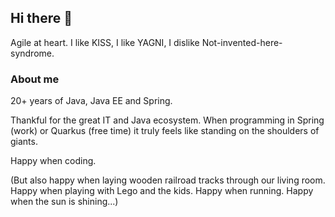 ## Hi there 👋

Agile at heart. I like KISS, I like YAGNI, I dislike Not-invented-here-syndrome.

### About me

20+ years of Java, Java EE and Spring.

Thankful for the great IT and Java ecosystem. When programming in Spring (work) or Quarkus (free time) it truly feels like standing on the shoulders of giants.

Happy when coding. 

(But also happy when laying wooden railroad tracks through our living room. Happy when playing with Lego and the kids. Happy when running. Happy when the sun is shining...)

<!--
**gunnarpruefer/gunnarpruefer** is a ✨ _special_ ✨ repository because its `README.md` (this file) appears on your GitHub profile.

Here are some ideas to get you started:

- 🔭 I’m currently working on ...
- 🌱 I’m currently learning ...
- 👯 I’m looking to collaborate on ...
- 🤔 I’m looking for help with ...
- 💬 Ask me about ...
- 📫 How to reach me: ...
- 😄 Pronouns: ...
- ⚡ Fun fact: ...
-->
